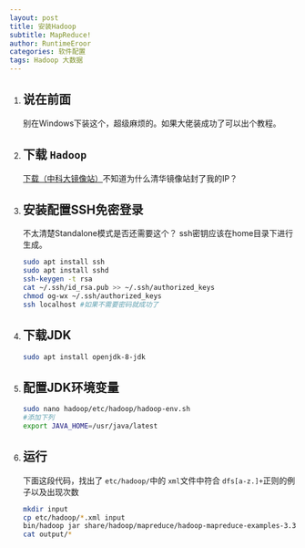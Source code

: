 ```yaml
---
layout: post
title: 安装Hadoop
subtitle: MapReduce!
author: RuntimeEroor
categories: 软件配置
tags: Hadoop 大数据
---
```

1. ## 说在前面

   别在Windows下装这个，超级麻烦的。如果大佬装成功了可以出个教程。
2. ## 下载 `Hadoop`

   [下载（中科大镜像站）](https://mirrors.ustc.edu.cn/apache/hadoop/common/hadoop-3.3.4/hadoop-3.3.4.tar.gz)不知道为什么清华镜像站封了我的IP？
3. ## 安装配置SSH免密登录

   不太清楚Standalone模式是否还需要这个？
   ssh密钥应该在home目录下进行生成。
   ```bash
   sudo apt install ssh
   sudo apt install sshd
   ssh-keygen -t rsa
   cat ~/.ssh/id_rsa.pub >> ~/.ssh/authorized_keys
   chmod og-wx ~/.ssh/authorized_keys
   ssh localhost #如果不需要密码就成功了
   ```
4. ## 下载JDK

   ```bash
   sudo apt install openjdk-8-jdk
   ```
5. ## 配置JDK环境变量

   ```bash
   sudo nano hadoop/etc/hadoop/hadoop-env.sh
   #添加下列
   export JAVA_HOME=/usr/java/latest
   ```
6. ## 运行

   下面这段代码，找出了 `etc/hadoop/`中的 `xml`文件中符合 `dfs[a-z.]+`正则的例子以及出现次数
   ```bash
   mkdir input
   cp etc/hadoop/*.xml input
   bin/hadoop jar share/hadoop/mapreduce/hadoop-mapreduce-examples-3.3.4.jar grep input output 'dfs[a-z.]+'
   cat output/*
   ```
